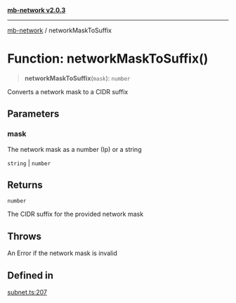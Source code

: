 [**mb-network v2.0.3**](../README.md)

***

[mb-network](../README.md) / networkMaskToSuffix

# Function: networkMaskToSuffix()

> **networkMaskToSuffix**(`mask`): `number`

Converts a network mask to a CIDR suffix

## Parameters

### mask

The network mask as a number (Ip) or a string

`string` | `number`

## Returns

`number`

The CIDR suffix for the provided network mask

## Throws

An Error if the network mask is invalid

## Defined in

[subnet.ts:207](https://github.com/mbachmann97/mb-network/blob/ec859bc9fa23945f71168926642866140fd255b1/src/subnet.ts#L207)
